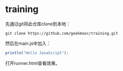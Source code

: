 # training

先通过git将此仓库clone到本地：

```
git clone https://github.com/geekmooc/training.git
```

然后在main.js中加入：

```javascript
println("Hello JavaScript");
```

打开runner.html查看效果。
